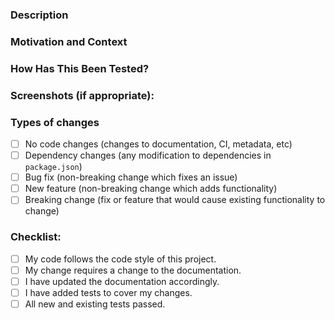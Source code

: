 <!--- Provide a general summary of your changes in the Title above -->

### Description
<!--- Describe your changes in detail -->



### Motivation and Context
<!--- Why is this change required? What problem does it solve? -->
<!--- If it fixes an open issue, please link to the issue here. -->
<!--- Use the magic "Fixes #1234" format, so the issues are -->
<!--- automatically closed when this PR is merged. -->



### How Has This Been Tested?
<!--- Please describe in detail how you manually tested your changes. -->
<!--- Include details of your testing environment, and the tests you ran to -->
<!--- see how your change affects other areas of the code, etc. -->



### Screenshots (if appropriate):



### Types of changes
<!--- What types of changes does your code introduce? Put an `x` in all the boxes that apply: -->
- [ ] No code changes (changes to documentation, CI, metadata, etc)
- [ ] Dependency changes (any modification to dependencies in `package.json`)
- [ ] Bug fix (non-breaking change which fixes an issue)
- [ ] New feature (non-breaking change which adds functionality)
- [ ] Breaking change (fix or feature that would cause existing functionality to change)

### Checklist:
<!--- Go over all the following points, and put an `x` in all the boxes that apply. -->
<!--- If you're unsure about any of these, don't hesitate to ask. We're here to help! -->
- [ ] My code follows the code style of this project.
- [ ] My change requires a change to the documentation.
- [ ] I have updated the documentation accordingly.
- [ ] I have added tests to cover my changes.
- [ ] All new and existing tests passed.
